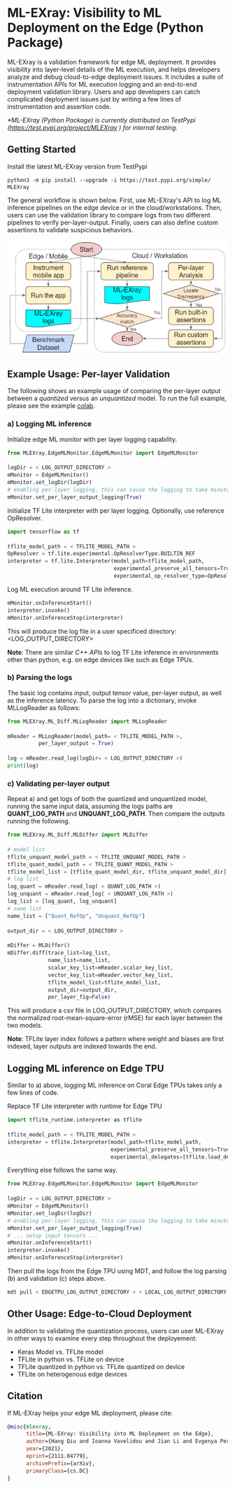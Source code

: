 # ML-EXray: Visibility to ML Deployment on the Edge (Python Package)

ML-EXray is a validation framework for edge ML deployment. It provides visibility into layer-level details of the ML
execution, and helps developers analyze and debug cloud-to-edge deployment issues. It includes a suite of
instrumentation APIs for ML execution logging and an end-to-end deployment validation library. Users and app developers
can catch complicated deployment issues just by writing a few lines of instrumentation and assertion code.

*\*ML-EXray (Python Package) is currently distributed on TestPypi (https://test.pypi.org/project/MLEXray
) for internal testing.*

## Getting Started

Install the latest ML-EXray version from TestPypi

```
python3 -m pip install --upgrade -i https://test.pypi.org/simple/ MLEXray
```

The general workflow is shown below. First, use ML-EXray's API to log ML inference pipelines on the edge device or in
the cloud/workstations. Then, users can use the validation library to compare logs from two different pipelines to
verify per-layer-output. Finally, users can also define custom assertions to validate suspicious behaviors.

![DebuggingFlowchart](../../docs/imgs/debuggingflowchart.PNG)

## Example Usage: Per-layer Validation

The following shows an example usage of comparing the per-layer output between a *quantized* versus an *unquantized*
model. To run the full example, please see the
example [colab](https://colab.research.google.com/drive/1K6MqVbXg8PPuEo9CUNbjHbGjA5knjiDr?usp=sharing).

### a) Logging ML inference

Initialize edge ML monitor with per layer logging capability.

```python
from MLEXray.EdgeMLMonitor.EdgeMLMonitor import EdgeMLMonitor

logDir = < LOG_OUTPUT_DIRECTORY >
mMonitor = EdgeMLMonitor()
mMonitor.set_logDir(logDir)
# enabling per-layer logging, this can cause the logging to take minutes to finish
mMonitor.set_per_layer_output_logging(True)
```

Initialize TF Lite interpreter with per layer logging. Optionally, use reference OpResolver.

```python
import tensorflow as tf

tflite_model_path = < TFLITE_MODEL_PATH >
OpResolver = tf.lite.experimental.OpResolverType.BUILTIN_REF
interpreter = tf.lite.Interpreter(model_path=tflite_model_path,
                                  experimental_preserve_all_tensors=True,
                                  experimental_op_resolver_type=OpResolver)
```

Log ML execution around TF Lite inference.

```python
mMonitor.onInferenceStart()
interpreter.invoke()
mMonitor.onInferenceStop(interpreter)
```

This will produce the log file in a user specificed directory: <LOG_OUTPUT_DIRECTORY>

**Note**: There are similar *C++ APIs* to log TF Lite inference in environments other than python, e.g. on edge devices
like such as Edge TPUs.

### b) Parsing the logs

The basic log contains input, output tensor value, per-layer output, as well as the inference latency. To parse the log
into a dictionary, invoke MLLogReader as follows:

```python
from MLEXray.ML_Diff.MLLogReader import MLLogReader

mReader = MLLogReader(model_path= < TFLITE_MODEL_PATH >,
          per_layer_output = True)

log = mReader.read_log(logDir= < LOG_OUTPUT_DIRECTORY >)
print(log)
```

### c) Validating per-layer output

Repeat a) and get logs of both the quantized and unquantized model, running the same input data, assuming the logs paths
are **QUANT_LOG_PATH** and **UNQUANT_LOG_PATH**. Then compare the outputs running the following.

```python
from MLEXray.ML_Diff.MLDiffer import MLDiffer

# model list
tflite_unquant_model_path = < TFLITE_UNQUANT_MODEL_PATH >
tflite_quant_model_path = < TFLITE_QUANT_MODEL_PATH >
tflite_model_list = [tflite_quant_model_dir, tflite_unquant_model_dir]
# log list
log_quant = mReader.read_log( < QUANT_LOG_PATH >)
log_unquant = mReader.read_log( < UNQUANT_LOG_PATH >)
log_list = [log_quant, log_unquant]
# name list
name_list = ["Quant_RefOp", "Unquant_RefOp"]

output_dir = < LOG_OUTPUT_DIRECTORY >

mDiffer = MLDiffer()
mDiffer.diff(trace_list=log_list,
             name_list=name_list,
             scalar_key_list=mReader.scalar_key_list,
             vector_key_list=mReader.vector_key_list,
             tflite_model_list=tflite_model_list,
             output_dir=output_dir,
             per_layer_fig=False)
```

This will produce a csv file in LOG_OUTPUT_DIRECTORY, which compares the normalized root-mean-square-error (rMSE) for
each layer between the two models.

**Note**: TFLite layer index follows a pattern where weight and biases are first indexed, layer outputs are indexed
towards the end.

## Logging ML inference on Edge TPU

Similar to a) above, logging ML inference on Coral Edge TPUs takes only a few lines of code.

Replace TF Lite interpreter with runtime for Edge TPU

```python
import tflite_runtime.interpreter as tflite

tflite_model_path = < TFLITE_MODEL_PATH >
interpreter = tflite.Interpreter(model_path=tflite_model_path,
                                 experimental_preserve_all_tensors=True,
                                 experimental_delegates=[tflite.load_delegate('libedgetpu.so.1')])
```

Everything else follows the same way.

```python
from MLEXray.EdgeMLMonitor.EdgeMLMonitor import EdgeMLMonitor

logDir = < LOG_OUTPUT_DIRECTORY >
mMonitor = EdgeMLMonitor()
mMonitor.set_logDir(logDir)
# enabling per-layer logging, this can cause the logging to take minutes to finish
mMonitor.set_per_layer_output_logging(True)
# ... setup input tensors ...
mMonitor.onInferenceStart()
interpreter.invoke()
mMonitor.onInferenceStop(interpreter)
```

Then pull the logs from the Edge TPU using MDT, and follow the log parsing (b) and validation (c) steps above.

```bash
mdt pull < EDGETPU_LOG_OUTPUT_DIRECTORY > < LOCAL_LOG_OUTPUT_DIRECTORY >
```

## Other Usage: Edge-to-Cloud Deployment

In addition to validating the quantization process, users can user ML-EXray in other ways to examine every step
throughout the deployement:

* Keras Model vs. TFLite model
* TFLite in python vs. TFLite on device
* TFLite quantized in python vs. TFLite quantized on device
* TFLite on heterogenous edge devices

## Citation

If ML-EXray helps your edge ML deployment, please cite:
```bibtex
@misc{mlexray,
      title={ML-EXray: Visibility into ML Deployment on the Edge}, 
      author={Hang Qiu and Ioanna Vavelidou and Jian Li and Evgenya Pergament and Pete Warden and Sandeep Chinchali and Zain Asgar and Sachin Katti},
      year={2021},
      eprint={2111.04779},
      archivePrefix={arXiv},
      primaryClass={cs.DC}
}
```
